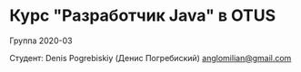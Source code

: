 ﻿# Курс "Разработчик Java" в OTUS

Группа 2020-03

Студент:
Denis Pogrebiskiy (Денис Погребиский)
anglomilian@gmail.com


